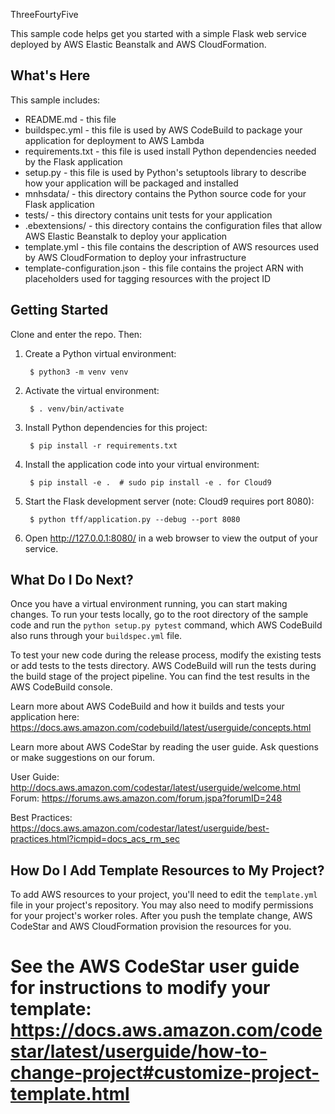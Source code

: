 ThreeFourtyFive

This sample code helps get you started with a simple Flask web service
deployed by AWS Elastic Beanstalk and AWS CloudFormation.

What's Here
-----------

This sample includes:

* README.md - this file
* buildspec.yml - this file is used by AWS CodeBuild to package your
  application for deployment to AWS Lambda
* requirements.txt - this file is used install Python dependencies needed by
  the Flask application
* setup.py - this file is used by Python's setuptools library to describe how
  your application will be packaged and installed
* mnhsdata/ - this directory contains the Python source code for your Flask application
* tests/ - this directory contains unit tests for your application
* .ebextensions/ - this directory contains the configuration files that allow
  AWS Elastic Beanstalk to deploy your application
* template.yml - this file contains the description of AWS resources used by AWS
  CloudFormation to deploy your infrastructure
* template-configuration.json - this file contains the project ARN with placeholders used for tagging resources with the project ID

Getting Started
---------------

Clone and enter the repo. Then:

1. Create a Python virtual environment:

        $ python3 -m venv venv

2. Activate the virtual environment:

        $ . venv/bin/activate

3. Install Python dependencies for this project:

        $ pip install -r requirements.txt

4. Install the application code into your virtual environment:

        $ pip install -e .  # sudo pip install -e . for Cloud9 

5. Start the Flask development server (note: Cloud9 requires port 8080):

        $ python tff/application.py --debug --port 8080

6. Open http://127.0.0.1:8080/ in a web browser to view the output of your
   service.

What Do I Do Next?
------------------

Once you have a virtual environment running, you can start making changes. To
run your tests locally, go to the root directory of the sample code and run the
`python setup.py pytest` command, which AWS CodeBuild also runs through your
`buildspec.yml` file.

To test your new code during the release process, modify the existing tests or
add tests to the tests directory. AWS CodeBuild will run the tests during the
build stage of the project pipeline. You can find the test results in the AWS
CodeBuild console.

Learn more about AWS CodeBuild and how it builds and tests your application here:
https://docs.aws.amazon.com/codebuild/latest/userguide/concepts.html

Learn more about AWS CodeStar by reading the user guide. Ask questions or make
suggestions on our forum.

User Guide: http://docs.aws.amazon.com/codestar/latest/userguide/welcome.html
Forum: https://forums.aws.amazon.com/forum.jspa?forumID=248

Best Practices: https://docs.aws.amazon.com/codestar/latest/userguide/best-practices.html?icmpid=docs_acs_rm_sec

How Do I Add Template Resources to My Project?
------------------

To add AWS resources to your project, you'll need to edit the `template.yml`
file in your project's repository. You may also need to modify permissions for
your project's worker roles. After you push the template change, AWS CodeStar
and AWS CloudFormation provision the resources for you.

See the AWS CodeStar user guide for instructions to modify your template:
https://docs.aws.amazon.com/codestar/latest/userguide/how-to-change-project#customize-project-template.html
=======
